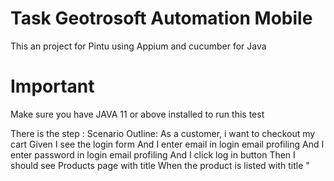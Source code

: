 # Task Geotrosoft Automation Mobile
This an project for Pintu using Appium and cucumber for Java

# Important
Make sure you have JAVA 11 or above installed to run this test

There is the step : 
Scenario Outline: As a customer, i want to checkout my cart
    Given I see the login form
    And I enter email in login email profiling
    And I enter password in login email profiling
    And I click log in button
    Then I should see Products page with title
    When the product is listed with title "<title>" and price "<price>"
    And I click add to cart button
    And I click cart button
    Then I should see product list
    And I click Checkout Button
    Then I should see Checkout page with title
    And I enter first name
    And I enter last name
    And I enter zip code
    And I click continue button
    And I click finish button
    Then I should see Checkout Complete 


    Examples:
      | title               | price  |
      | Sauce Labs Backpack | $29.99 |

and to update udid or profile User you can update in config.properties

to run this project you can run task.feature
[image](https://github.com/istiwiska/TaskGeotrosoft/assets/22950110/df3c1474-b5cd-4d8b-80d5-ba106661fb71)


below i attached the video recording
https://github.com/istiwiska/TaskGeotrosoft/assets/22950110/8c57c6e5-6aa5-4273-8e01-27deb86def8a

report : 
[image](https://github.com/istiwiska/TaskGeotrosoft/assets/22950110/1b073456-c4d4-4bee-9056-a56bf33d7a1a)
